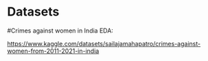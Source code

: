# Datasets

#Crimes against women in India EDA:

https://www.kaggle.com/datasets/sailajamahapatro/crimes-against-women-from-2011-2021-in-india

